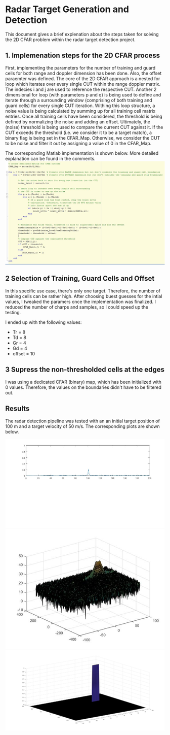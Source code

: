 # Radar Target Generation and Detection

This document gives a brief explenation about the steps taken for solving the 2D CFAR problem within the radar target detection project. 

## 1. Implemenation steps for the 2D CFAR process
First, implementing the parameters for the number of training and guard cells for both range and doppler dimension has been done. Also, the offset paraemter was defined. The core of the 2D CFAR approach is a nested for loop which iterates over every single CUT within the range doppler matrix. The indecies i and j are used to reference the respective CUT. Another 2 dimensional for loop (with parameters p and q) is being used to define and iterate through a surrounding window (comprising of both training and guard cells) for every single CUT iteration. Withing this loop structure, a noise value is being calculated by summing up for all training cell matrix entries. Once all training cells have been considered, the threshold is being defined by normalizing the noise and adding an offset. Ultimately, the (noise) threshold is being used to compare the current CUT against it. If the CUT exceeds the threshold (i.e. we consider it to be a target match), a binary flag is being set in the CFAR_Map. Otherwise, we consider the CUT to be noise and filter it out by assigning a value of 0 in the CFAR_Map.    

The corresponding Matlab implementation is shown below. More detailed explanation can be found in the comments. 
![CFAR](images/CFAR-code.jpg)


## 2 Selection of Training, Guard Cells and Offset
In this specific use case, there's only one target. Therefore, the number of training cells can be rather high. After choosing buest guesses for the intial values, I tweaked the paramers once the implementation was finalized. I reduced the number of charps and samples, so I could speed up the testing. 

I ended up with the following values:
- Tr = 8
- Td = 8
- Gr = 4
- Gd = 4
- offset = 10

## 3 Supress the non-thresholded cells at the edges

I was using a dedicated CFAR (binary) map, which has been initialized with 0 values. Therefore, the values on the boundaries didn't have to be filtered out.

## Results
The radar detection pipeline was tested with an an initial target position of 100 m and a target velocity of 50 m/s. The corresponding plots are shown below. 

![RangeFFT](images/RangeFFT.jpg)
![RangeDopplerFFT](images/RangeDopplerFFT.jpg)
![RangeDopplerCFAR](images/RangeDopplerCFAR.jpg)